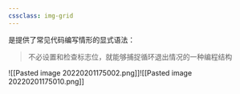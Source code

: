 ```yaml
---
cssclass: img-grid
---
```


是提供了常见代码编写情形的显式语法：
> 不必设置和检查标志位，就能够捕捉循环退出情况的一种编程结构

![[Pasted image 20220201175002.png]]![[Pasted image 20220201175010.png]]